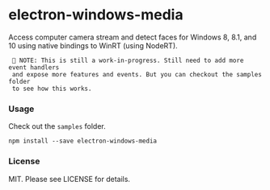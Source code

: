 # electron-windows-media
Access computer camera stream and detect faces for Windows 8, 8.1, and 10 using native bindings to WinRT (using NodeRT).

     🚩 NOTE: This is still a work-in-progress. Still need to add more event handlers 
     and expose more features and events. But you can checkout the samples folder 
     to see how this works.


### Usage
Check out the `samples` folder.

```
npm install --save electron-windows-media
```

### License
MIT. Please see LICENSE for details.
